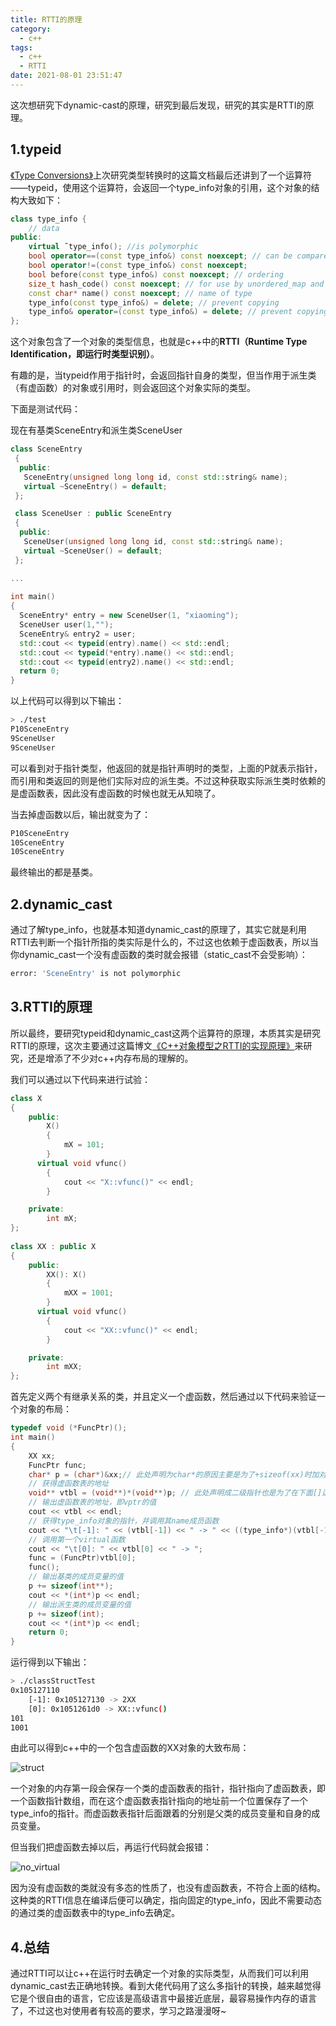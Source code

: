 ```yaml
---
title: RTTI的原理
category:
  - c++
tags:
  - c++
  - RTTI
date: 2021-08-01 23:51:47
---
```


这次想研究下dynamic-cast的原理，研究到最后发现，研究的其实是RTTI的原理。
<!-- more -->

## 1.typeid

[《Type Conversions》](http://www.cplusplus.com/doc/tutorial/typecasting/)上次研究类型转换时的这篇文档最后还讲到了一个运算符——typeid，使用这个运算符，会返回一个type_info对象的引用，这个对象的结构大致如下：

```cpp
class type_info {
    // data
public:
    virtual ˜type_info(); //is polymorphic
    bool operator==(const type_info&) const noexcept; // can be compared
    bool operator!=(const type_info&) const noexcept;
    bool before(const type_info&) const noexcept; // ordering
    size_t hash_code() const noexcept; // for use by unordered_map and the like
    const char* name() const noexcept; // name of type
    type_info(const type_info&) = delete; // prevent copying
    type_info& operator=(const type_info&) = delete; // prevent copying
};
```

这个对象包含了一个对象的类型信息，也就是c++中的**RTTI（Runtime Type Identification，即运行时类型识别）**。

有趣的是，当typeid作用于指针时，会返回指针自身的类型，但当作用于派生类（有虚函数）的对象或引用时，则会返回这个对象实际的类型。

下面是测试代码：

现在有基类SceneEntry和派生类SceneUser

```cpp
class SceneEntry
 {
  public:
   SceneEntry(unsigned long long id, const std::string& name);
   virtual ~SceneEntry() = default;
 };

 class SceneUser : public SceneEntry
 {
  public:
   SceneUser(unsigned long long id, const std::string& name);
   virtual ~SceneUser() = default;
 };

...
  
int main()
{
  SceneEntry* entry = new SceneUser(1, "xiaoming");
  SceneUser user(1,"");
  SceneEntry& entry2 = user;
  std::cout << typeid(entry).name() << std::endl;
  std::cout << typeid(*entry).name() << std::endl;
  std::cout << typeid(entry2).name() << std::endl;
  return 0;
}
```

以上代码可以得到以下输出：

```bash
> ./test
P10SceneEntry
9SceneUser
9SceneUser
```

可以看到对于指针类型，他返回的就是指针声明时的类型，上面的P就表示指针，而引用和类返回的则是他们实际对应的派生类。不过这种获取实际派生类时依赖的是虚函数表，因此没有虚函数的时候也就无从知晓了。

当去掉虚函数以后，输出就变为了：

```bash
P10SceneEntry
10SceneEntry
10SceneEntry
```

最终输出的都是基类。

## 2.dynamic_cast

通过了解type_info，也就基本知道dynamic_cast的原理了，其实它就是利用RTTI去判断一个指针所指的类实际是什么的，不过这也依赖于虚函数表，所以当你dynamic_cast一个没有虚函数的类时就会报错（static_cast不会受影响）：

```bash
error: 'SceneEntry' is not polymorphic
```

## 3.RTTI的原理

所以最终，要研究typeid和dynamic_cast这两个运算符的原理，本质其实是研究RTTI的原理，这次主要通过这篇博文[《C++对象模型之RTTI的实现原理》](https://blog.csdn.net/ljianhui/article/details/46487951)来研究，还是增添了不少对c++内存布局的理解的。

我们可以通过以下代码来进行试验：

```cpp
class X
{
    public:
        X()
        {
            mX = 101;
        }
	  virtual void vfunc()
        {
            cout << "X::vfunc()" << endl;
        }

    private:
        int mX;
};
 
class XX : public X
{
    public:
        XX(): X()
        {
            mXX = 1001;
        }
	  virtual void vfunc()
        {
            cout << "XX::vfunc()" << endl;
        }

    private:
        int mXX;
};
```

首先定义两个有继承关系的类，并且定义一个虚函数，然后通过以下代码来验证一个对象的布局：

```cpp
typedef void (*FuncPtr)();
int main()
{
    XX xx;
    FuncPtr func;
    char* p = (char*)&xx;// 此处声明为char*的原因主要是为了+sizeof(xx)时加对应n个字节，从而方便获取n个字节后的地址
    // 获得虚函数表的地址
    void** vtbl = (void**)*(void**)p; // 此处声明成二级指针也是为了在下面[]运算时按指针的步长取
    // 输出虚函数表的地址，即vptr的值
    cout << vtbl << endl;
    // 获得type_info对象的指针，并调用其name成员函数
    cout << "\t[-1]: " << (vtbl[-1]) << " -> " << ((type_info*)(vtbl[-1]))->name() << endl;
    // 调用第一个virtual函数
    cout << "\t[0]: " << vtbl[0] << " -> ";
    func = (FuncPtr)vtbl[0];
    func();
    // 输出基类的成员变量的值
    p += sizeof(int**);
    cout << *(int*)p << endl;
    // 输出派生类的成员变量的值
    p += sizeof(int);
    cout << *(int*)p << endl;
    return 0;
}
```

运行得到以下输出：

```bash
> ./classStructTest
0x105127110
	[-1]: 0x105127130 -> 2XX
	[0]: 0x1051261d0 -> XX::vfunc()
101
1001
```

由此可以得到c++中的一个包含虚函数的XX对象的大致布局：

![struct](struct.png)

一个对象的内存第一段会保存一个类的虚函数表的指针，指针指向了虚函数表，即一个函数指针数组，而在这个虚函数表指针指向的地址前一个位置保存了一个type_info的指针。而虚函数表指针后面跟着的分别是父类的成员变量和自身的成员变量。

但当我们把虚函数去掉以后，再运行代码就会报错：

![no_virtual](no_virtual.png)

因为没有虚函数的类就没有多态的性质了，也没有虚函数表，不符合上面的结构。这种类的RTTI信息在编译后便可以确定，指向固定的type_info，因此不需要动态的通过类的虚函数表中的type_info去确定。

## 4.总结

通过RTTI可以让c++在运行时去确定一个对象的实际类型，从而我们可以利用dynamic_cast去正确地转换。看到大佬代码用了这么多指针的转换，越来越觉得它是个很自由的语言，它应该是高级语言中最接近底层，最容易操作内存的语言了，不过这也对使用者有较高的要求，学习之路漫漫呀~
